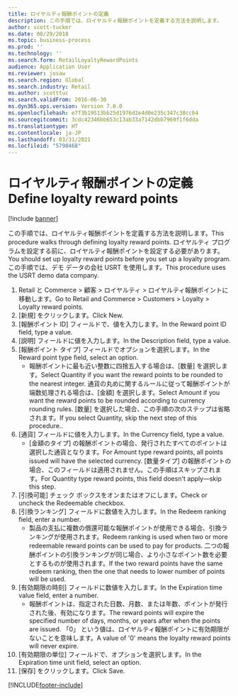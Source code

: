 ```yaml
---
title: ロイヤルティ報酬ポイントの定義
description: この手順では、ロイヤルティ報酬ポイントを定義する方法を説明します。
author: scott-tucker
ms.date: 08/29/2018
ms.topic: business-process
ms.prod: ''
ms.technology: ''
ms.search.form: RetailLoyaltyRewardPoints
audience: Application User
ms.reviewer: josaw
ms.search.region: Global
ms.search.industry: Retail
ms.author: scotttuc
ms.search.validFrom: 2016-06-30
ms.dyn365.ops.version: Version 7.0.0
ms.openlocfilehash: e7f3b19513bb25d1976d2e4d0e235c347c38ccb4
ms.sourcegitcommit: 3cdc42346bb653c13ab33a7142dbb7969f1f6dda
ms.translationtype: HT
ms.contentlocale: ja-JP
ms.lasthandoff: 03/31/2021
ms.locfileid: "5798468"
---
```

# <a name="define-loyalty-reward-points"></a><span data-ttu-id="2e50e-103">ロイヤルティ報酬ポイントの定義</span><span class="sxs-lookup"><span data-stu-id="2e50e-103">Define loyalty reward points</span></span>

[!include [banner](../includes/banner.md)]

<span data-ttu-id="2e50e-104">この手順では、ロイヤルティ報酬ポイントを定義する方法を説明します。</span><span class="sxs-lookup"><span data-stu-id="2e50e-104">This procedure walks through defining loyalty reward points.</span></span> <span data-ttu-id="2e50e-105">ロイヤルティ プログラムを設定する前に、ロイヤルティ報酬ポイントを設定する必要があります。</span><span class="sxs-lookup"><span data-stu-id="2e50e-105">You should set up loyalty reward points before you set up a loyalty program.</span></span> <span data-ttu-id="2e50e-106">この手順では、デモ データの会社 USRT を使用します。</span><span class="sxs-lookup"><span data-stu-id="2e50e-106">This procedure uses the USRT demo data company.</span></span>

1. <span data-ttu-id="2e50e-107">Retail と Commerce > 顧客 > ロイヤルティ > ロイヤルティ報酬ポイントに移動します。</span><span class="sxs-lookup"><span data-stu-id="2e50e-107">Go to Retail and Commerce > Customers > Loyalty > Loyalty reward points.</span></span>
2. <span data-ttu-id="2e50e-108">[新規] をクリックします。</span><span class="sxs-lookup"><span data-stu-id="2e50e-108">Click New.</span></span>
3. <span data-ttu-id="2e50e-109">[報酬ポイント ID] フィールドで、値を入力します。</span><span class="sxs-lookup"><span data-stu-id="2e50e-109">In the Reward point ID field, type a value.</span></span>
4. <span data-ttu-id="2e50e-110">[説明] フィールドに値を入力します。</span><span class="sxs-lookup"><span data-stu-id="2e50e-110">In the Description field, type a value.</span></span>
5. <span data-ttu-id="2e50e-111">[報酬ポイント タイプ] フィールドでオプションを選択します。</span><span class="sxs-lookup"><span data-stu-id="2e50e-111">In the Reward point type field, select an option.</span></span>
    * <span data-ttu-id="2e50e-112">報酬ポイントに最も近い整数に四捨五入する場合は、[数量] を選択します。</span><span class="sxs-lookup"><span data-stu-id="2e50e-112">Select Quantity if you want the reward points to be rounded to the nearest integer.</span></span> <span data-ttu-id="2e50e-113">通貨の丸めに関するルールに従って報酬ポイントが端数処理される場合は、[金額] を選択します。</span><span class="sxs-lookup"><span data-stu-id="2e50e-113">Select Amount if you want the reward points to be rounded according to currency rounding rules.</span></span> <span data-ttu-id="2e50e-114">[数量] を選択した場合、この手順の次のステップは省略されます。</span><span class="sxs-lookup"><span data-stu-id="2e50e-114">If you select Quantity, skip the next step of this procedure..</span></span>  
6. <span data-ttu-id="2e50e-115">[通貨] フィールドに値を入力します。</span><span class="sxs-lookup"><span data-stu-id="2e50e-115">In the Currency field, type a value.</span></span>
    * <span data-ttu-id="2e50e-116">[金額のタイプ] の報酬ポイントの場合、発行されたすべてのポイントは選択した通貨となります。</span><span class="sxs-lookup"><span data-stu-id="2e50e-116">For Amount type reward points, all points issued will have the selected currency.</span></span> <span data-ttu-id="2e50e-117">[数量タイプ] の報酬ポイントの場合、このフィールドは適用されません。この手順はスキップされます。</span><span class="sxs-lookup"><span data-stu-id="2e50e-117">For Quantity type reward points, this field doesn't apply—skip this step.</span></span>  
7. <span data-ttu-id="2e50e-118">[引換可能] チェック ボックスをオンまたはオフにします。</span><span class="sxs-lookup"><span data-stu-id="2e50e-118">Check or uncheck the Redeemable checkbox.</span></span>
8. <span data-ttu-id="2e50e-119">[引換ランキング] フィールドに数値を入力します。</span><span class="sxs-lookup"><span data-stu-id="2e50e-119">In the Redeem ranking field, enter a number.</span></span>
    * <span data-ttu-id="2e50e-120">製品の支払に複数の償還可能な報酬ポイントが使用できる場合、引換ランキングが使用されます。</span><span class="sxs-lookup"><span data-stu-id="2e50e-120">Redeem ranking is used when two or more redeemable reward points can be used to pay for products.</span></span> <span data-ttu-id="2e50e-121">二つの報酬ポイントの引換ランキングが同じ場合、より小さなポイント数を必要とするものが使用されます。</span><span class="sxs-lookup"><span data-stu-id="2e50e-121">If the two reward points have the same redeem ranking, then the one that needs to lower number of points will be used.</span></span>  
9. <span data-ttu-id="2e50e-122">[有効期限の時刻] フィールドに数値を入力します。</span><span class="sxs-lookup"><span data-stu-id="2e50e-122">In the Expiration time value field, enter a number.</span></span>
    * <span data-ttu-id="2e50e-123">報酬ポイントは、指定された日数、月数、または年数、ポイントが発行された後、有効になります。</span><span class="sxs-lookup"><span data-stu-id="2e50e-123">The reward points will expire the specified number of days, months, or years after when the points are issued.</span></span> <span data-ttu-id="2e50e-124">「0」 という値は、ロイヤルティ報酬ポイントに有効期限がないことを意味します。</span><span class="sxs-lookup"><span data-stu-id="2e50e-124">A value of '0' means the loyalty reward points will never expire.</span></span>  
10. <span data-ttu-id="2e50e-125">[有効期限の単位] フィールドで、オプションを選択します。</span><span class="sxs-lookup"><span data-stu-id="2e50e-125">In the Expiration time unit field, select an option.</span></span>
11. <span data-ttu-id="2e50e-126">[保存] をクリックします。</span><span class="sxs-lookup"><span data-stu-id="2e50e-126">Click Save.</span></span>



[!INCLUDE[footer-include](../../includes/footer-banner.md)]